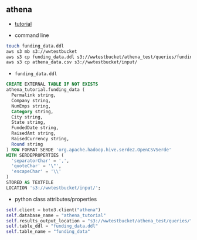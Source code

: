 ## athena
- [tutorial](https://www.learnaws.org/2022/01/16/aws-athena-boto3-guide/)

- command line
```sh
touch funding_data.ddl
aws s3 mb s3://wwtestbucket
aws s3 cp funding_data.ddl s3://wwtestbucket/athena_test/queries/funding_data.ddl
aws s3 cp athena_data.csv s3://wwtestbucket/input/
```

- `funding_data.ddl`
```sql
CREATE EXTERNAL TABLE IF NOT EXISTS
athena_tutorial.funding_data (
  Permalink string,
  Company string,
  NumEmps string,
  Category string,
  City string,
  State string,
  FundedDate string,
  RaisedAmt string,
  RaisedCurrency string,
  Round string
) ROW FORMAT SERDE 'org.apache.hadoop.hive.serde2.OpenCSVSerde'
WITH SERDEPROPERTIES (
  'separatorChar' = ',',
  'quoteChar' = '\"',
  'escapeChar' = '\\'
)
STORED AS TEXTFILE
LOCATION 's3://wwtestbucket/input/';
```

- python class attributes/properties
```py
self.client = boto3.client("athena")
self.database_name = "athena_tutorial"
self.results_output_location = "s3://wwtestbucket/athena_test/queries/"
self.table_ddl = "funding_data.ddl"
self.table_name = "funding_data"
```
